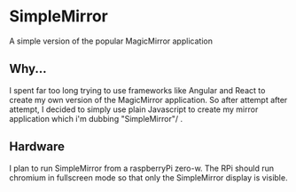 # SimpleMirror
A simple version of the popular MagicMirror application

## Why...
I spent far too long trying to use frameworks like Angular and React to create my own version of the MagicMirror application.
So after attempt after attempt, I decided to simply use plain Javascript to create my mirror application which i'm dubbing "SimpleMirror"/
.

## Hardware
I plan to run SimpleMirror from a raspberryPi zero-w. The RPi should run chromium in fullscreen mode so that only the SimpleMirror
display is visible.